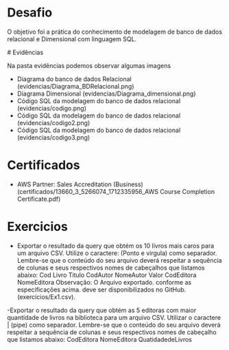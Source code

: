 # Desafio

O objetivo foi a prática do conhecimento de modelagem de banco de dados relacional e Dimensional com linguagem SQL.

</div>
# Evidências

Na pasta evidências podemos observar algumas imagens

- Diagrama do banco de dados Relacional (evidencias/Diagrama_BDRelacional.png)
- Diagrama Dimensional (evidencias/Diagrama_dimensional.png)
- Código SQL da modelagem do banco de dados relacional (evidencias/codigo.png)
- Código SQL da modelagem do banco de dados relacional (evidencias/codigo2.png)
- Código SQL da modelagem do banco de dados relacional (evidencias/codigo3.png)


</div>

# Certificados

- AWS Partner: Sales Accreditation (Business) (certificados/13660_3_5266074_1712335956_AWS Course Completion Certificate.pdf)

</div>

# Exercicios


- Exportar o resultado da query que obtém os 10 livros mais caros para um arquivo CSV. Utilize o caractere: (Ponto e virgula) como separador. Lembre-se que o conteúdo do seu arquivo deverá respeitar a sequência de colunas e seus respectivos nomes de cabeçalhos que listamos abaixo:
Cod Livro
Titulo
CodAutor
NomeAutor
Valor
CodEditora
NomeEditora
Observação: O Arquivo exportado. conforme as especificações acima. deve ser disponibilizados no GitHub. (exercicios/Ex1.csv).

-Exportar o resultado da query que obtém as 5 editoras com maior quantidade de livros na biblioteca para um arquivo CSV. Utilizar o caractere | (pipe) como separador. Lembre-se que o conteúdo do seu arquivo deverá respeitar a sequência de colunas e seus respectivos nomes de cabeçalho que listamos abaixo:
CodEditora
NomeEditora
QuatidadedeLivros
